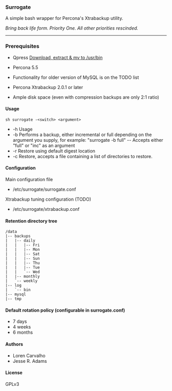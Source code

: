 ### Surrogate

A simple bash wrapper for Percona's Xtrabackup utility.

_Bring back life form. Priority One. All other priorities rescinded._

----

### Prerequisites

- Qpress [Download, extract & mv to /usr/bin](http://www.quicklz.com/qpress-11-linux-x64.tar)

- Percona 5.5
 - Functionality for older version of MySQL is on the TODO list
- Percona Xtrabackup 2.0.1 or later
- Ample disk space (even with compression backups are only 2:1 ratio)

#### Usage

`sh surrogate -<switch> <argument>`

- -h	Usage
- -b	Performs a backup, either incremental or full depending on the argument you supply, for example: "surrogate -b full"
--	Accepts either "full" or "inc" as an argument
- -r  Restore using default digest location
- -c  Restore, accepts a file containing a list of directories to restore.


#### Configuration

Main configuration file
- /etc/surrogate/surrogate.conf

Xtrabackup tuning configuration (TODO)
- /etc/surrogate/xtrabackup.conf

#### Retention directory tree 

    /data
    |-- backups
    |   |-- daily
    |   |   |-- Fri
    |   |   |-- Mon
    |   |   |-- Sat
    |   |   |-- Sun
    |   |   |-- Thu
    |   |   |-- Tue
    |   |   `-- Wed
    |   |-- monthly
    |   `-- weekly
    |-- log
    |   `-- bin
    |-- mysql
    |-- tmp

#### Default rotation policy (configurable in surrogate.conf)

- 7 days
- 4 weeks
- 6 months

#### Authors

- Loren Carvalho
- Jesse R. Adams

#### License

GPLv3

